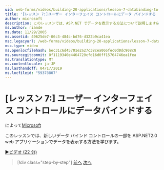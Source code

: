 ```yaml
---
uid: web-forms/videos/building-20-applications/lesson-7-databinding-to-user-interface-controls
title: '[レッスン 7:]ユーザー インターフェイス コントロールにデータ バインドする |Microsoft Docs'
author: microsoft
description: このレッスンでは、ASP.NET でデータを表示する方法について説明します&#160;2.0 web アプリケーションをいくつかの新しいデータ バインド コントロール。
ms.author: riande
ms.date: 11/29/2005
ms.assetid: 49625de7-06c3-484c-bd76-d322b9ca41ea
msc.legacyurl: /web-forms/videos/building-20-applications/lesson-7-databinding-to-user-interface-controls
msc.type: video
ms.openlocfilehash: bec31c6d45701e2a27c38cea066fec0d0dc908c8
ms.sourcegitcommit: 0f1119340e4464720cfd16d0ff15764746ea1fea
ms.translationtype: MT
ms.contentlocale: ja-JP
ms.lasthandoff: 04/17/2019
ms.locfileid: "59378807"
---
```

# <a name="lesson-7-databinding-to-user-interface-controls"></a>[レッスン 7:] ユーザー インターフェイス コントロールにデータバインドする

によって[Microsoft](https://github.com/microsoft)

このレッスンでは、新しいデータ バインド コントロールの一部を ASP.NET2.0 web アプリケーションでデータを表示する方法を学びます。

[&#9654;ビデオ (22 分)](https://channel9.msdn.com/Blogs/ASP-NET-Site-Videos/lesson-7-databinding-to-user-interface-controls)

> [!div class="step-by-step"]
> [前へ](lesson-6-working-with-stylesheets-and-master-pages.md)
> [次へ](lesson-8-working-with-the-gridview-and-formview.md)
